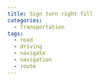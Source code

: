 ```yaml
---
title: Sign turn right fill
categories:
  - Transportation
tags:
  - road
  - driving
  - navigate
  - navigation
  - route
---
```

